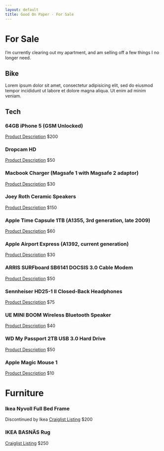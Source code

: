 ```yaml
---
layout: default
title: Good On Paper · For Sale
---
```


# For Sale

I’m currently clearing out my apartment, and am selling off a few things I no longer need.

## Bike

Lorem ipsum dolor sit amet, consectetur adipisicing elit, sed do eiusmod tempor incididunt ut labore et dolore magna aliqua. Ut enim ad minim veniam.

## Tech

### 64GB iPhone 5 (GSM Unlocked)
[Product Description]()
$200

### Dropcam HD
[Product Description]()
$50

### Macbook Charger (Magsafe 1 with Magsafe 2 adaptor)
[Product Description]()
$30

### Joey Roth Ceramic Speakers
[Product Description]()
$150

### Apple Time Capsule 1TB (A1355, 3rd generation, late 2009)
[Product Description]()
$60

### Apple Airport Express (A1392, current generation)
[Product Description]()
$30

### ARRIS SURFboard SB6141 DOCSIS 3.0 Cable Modem
[Product Description](http://www.amazon.com/gp/product/B00AJHDZSI?psc=1&redirect=true&ref_=oh_aui_search_detailpage)
$50

### Sennheiser HD25-1 II Closed-Back Headphones
[Product Description](http://www.amazon.com/gp/product/B000TDZOXG?psc=1&redirect=true&ref_=oh_aui_detailpage_o05_s00)
$75

### UE MINI BOOM Wireless Bluetooth Speaker
[Product Description](http://www.amazon.com/gp/product/B00E9YIFQ4?psc=1&redirect=true&ref_=oh_aui_detailpage_o07_s00)
$40

### WD My Passport 2TB USB 3.0 Hard Drive
[Product Description](http://www.amazon.com/gp/product/B00E055H5O?psc=1&redirect=true&ref_=oh_aui_detailpage_o08_s00)
$50

### Apple Magic Mouse 1
[Product Description](http://www.amazon.com/gp/product/B002TLTGM6?psc=1&redirect=true&ref_=oh_aui_search_detailpage)
$10

# Furniture

### Ikea Nyvoll Full Bed Frame
Discontinued by Ikea
[Craiglist Listing](http://portland.craigslist.org/mlt/fuo/5307716235.html)
$200

### IKEA BASNÄS Rug
[Craiglist Listing](http://portland.craigslist.org/mlt/fuo/5307752854.html)
$250

